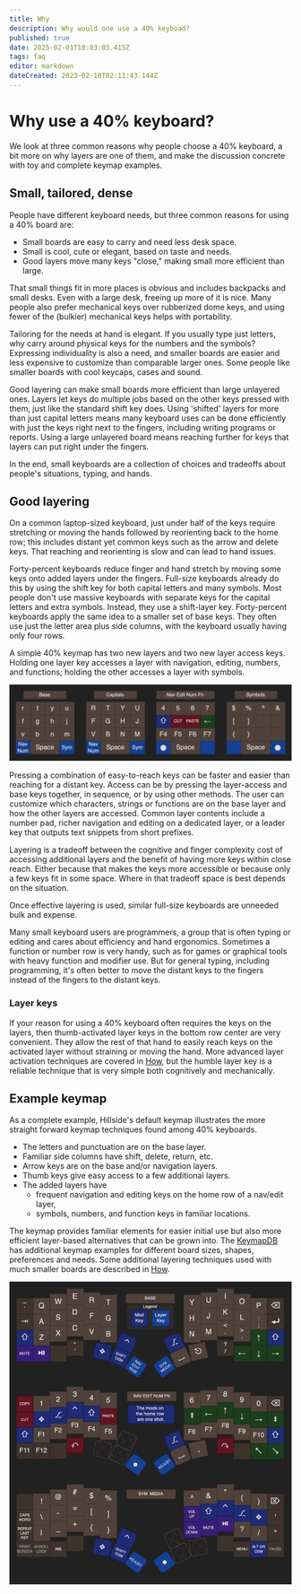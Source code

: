 ```yaml
---
title: Why
description: Why would one use a 40% keyboad?
published: true
date: 2025-02-01T18:03:03.415Z
tags: faq
editor: markdown
dateCreated: 2023-02-10T02:11:43.144Z
---
```


# Why use a 40% keyboard?

We look at three common reasons why people choose a 40% keyboard, a bit more on why layers are one of them, and make the discussion concrete with toy and complete keymap examples.

## Small, tailored, dense

People have different keyboard needs, but three common reasons for using a 40% board are:

- Small boards are easy to carry and need less desk space.
- Small is cool, cute or elegant, based on taste and needs.
- Good layers move many keys "close," making small more efficient than large.

That small things fit in more places is obvious and includes backpacks and small desks. Even with a large desk, freeing up more of it is nice. Many people also prefer mechanical keys over rubberized dome keys, and using fewer of the (bulkier) mechanical keys helps with portability.

Tailoring for the needs at hand is elegant. If you usually type just letters, why carry around physical keys for the numbers and the symbols? Expressing individuality is also a need, and smaller boards are easier and less expensive to customize than comparable larger ones. Some people like smaller boards with cool keycaps, cases and sound.

Good layering can make small boards more efficient than large unlayered ones. Layers let keys do multiple jobs based on the other keys pressed with them, just like the standard shift key does. Using 'shifted' layers for more than just capital letters means many keyboard uses can be done efficiently with just the keys right next to the fingers, including writing programs or reports. Using a large unlayered board means reaching further for keys that layers can put right under the fingers.

In the end, small keyboards are a collection of choices and tradeoffs about people's situations, typing, and hands.

## Good layering

On a common laptop-sized keyboard, just under half of the keys require stretching or moving the hands followed by reorienting back to the home row; this includes distant yet common keys such as the arrow and delete keys. That reaching and reorienting is slow and can lead to hand issues.

Forty-percent keyboards reduce finger and hand stretch by moving some keys onto added layers under the fingers. Full-size keyboards already do this by using the shift key for both capital letters and many symbols. Most people don't use massive keyboards with separate keys for the capital letters and extra symbols. Instead, they use a shift-layer key. Forty-percent keyboards apply the same idea to a smaller set of base keys. They often use just the letter area plus side columns, with the keyboard usually having only four rows.

A simple 40% keymap has two new layers and two new layer access keys. Holding one layer key accesses a layer with navigation, editing, numbers, and functions; holding the other accesses a layer with symbols.

![why_layers_demo.drawio.png](/image/why_layers_demo.drawio.png)

Pressing a combination of easy-to-reach keys can be faster and easier than reaching for a distant key. Access can be by pressing the layer-access and base keys together, in sequence, or by using other methods. The user can customize which characters, strings or functions are on the base layer and how the other layers are accessed. Common layer contents include a number pad, richer navigation and editing on a dedicated layer, or a leader key that outputs text snippets from short prefixes.

Layering is a tradeoff between the cognitive and finger complexity cost of accessing additional layers and the benefit of having more keys within close reach. Either because that makes the keys more accessible or because only a few keys fit in some space. Where in that tradeoff space is best depends on the situation. 

Once effective layering is used, similar full-size keyboards are unneeded bulk and expense.

Many small keyboard users are programmers, a group that is often typing or editing and cares about efficiency and hand ergonomics. Sometimes a function or number row is very handy, such as for games or graphical tools with heavy function and modifier use. But for general typing, including programming, it's often better to move the distant keys to the fingers instead of the fingers to the distant keys.

### Layer keys

If your reason for using a 40% keyboard often requires the keys on the layers, then thumb-activated layer keys in the bottom row center are very convenient. They allow the rest of that hand to easily reach keys on the activated layer without straining or moving the hand. More advanced layer activation techniques are covered in [How](/how), but the humble layer key is a reliable technique that is very simple both cognitively and mechanically.

## Example keymap

As a complete example, Hillside's default keymap illustrates the more straight forward keymap techniques found among 40% keyboards.

- The letters and punctuation are on the base layer.
- Familiar side columns have shift, delete, return, etc.
- Arrow keys are on the base and/or navigation layers.
- Thumb keys give easy access to a few additional layers.
- The added layers have
    - frequent navigation and editing keys on the home row of a nav/edit layer,
    - symbols, numbers, and function keys in familiar locations.

The keymap provides familiar elements for easier initial use but also more efficient layer-based alternatives that can be grown into. The [KeymapDB](https://keymapdb.com/) has additional keymap examples for different board sizes, shapes, preferences and needs. Some additional layering techniques used with much smaller boards are described in [How](/how).

![why_keymap_hillside.drawio.png](/image/why_keymap_hillside.drawio.png)

